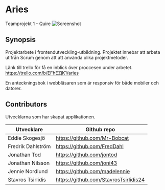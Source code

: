 # Aries
Teamprojekt 1 - Quire
![Screenshot](https://i.imgur.com/N49s2zh.png)


## Synopsis

Projektarbete i frontendutveckling-utbildning. Projektet innebar att arbeta utifrån Scrum genom att att använda olika projektmetoder.

Länk till trello för få en inblick över proccesen under arbetet.
https://trello.com/b/EFhEZjK1/aries

En anteckningsbok i webbläsaren som är responsiv för både mobiler och datorer.


## Contributors
Utvecklarna som har skapat applikationen.

| Utvecklare  | Github repo |
| ------------- | ------------- |
| Eddie Skogesjö  | https://github.com/Mr-Bobcat  |
| Fredrik Dahlström  | https://github.com/FredDahl  |
| Jonathan Tod  | https://github.com/jontod  |
| Jonathan Nilsson  | https://github.com/joni43  |
| Jennie Nordlund  | https://github.com/madelennie  |
| Stavros Tsirlidis  | https://github.com/StavrosTsirlidis24  |
